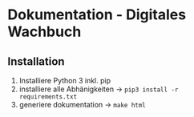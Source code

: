 Dokumentation - Digitales Wachbuch
==================================

Installation
------------

1. Installiere Python 3 inkl. pip
2. installiere alle Abhänigkeiten  -> <code>pip3 install -r requirements.txt</code>
3. generiere dokumentation -> <code>make html</code>